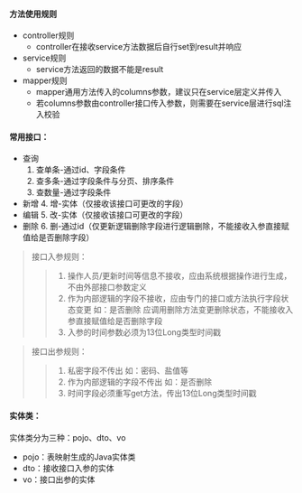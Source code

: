 #### 方法使用规则
* controller规则
    - controller在接收service方法数据后自行set到result并响应
* service规则
    - service方法返回的数据不能是result
* mapper规则
    - mapper通用方法传入的columns参数，建议只在service层定义并传入
    - 若columns参数由controller接口传入参数，则需要在service层进行sql注入校验

#### 常用接口：
* 查询
    1. 查单条-通过id、字段条件
    2. 查多条-通过字段条件与分页、排序条件
    3. 查数量-通过字段条件
* 新增
    4. 增-实体（仅接收该接口可更改的字段）
* 编辑
    5. 改-实体（仅接收该接口可更改的字段）
* 删除
    6. 删-通过id（仅更新逻辑删除字段进行逻辑删除，不能接收入参直接赋值给是否删除字段）

>接口入参规则：
>>1. 操作人员/更新时间等信息不接收，应由系统根据操作进行生成，不由外部接口参数定义
>>2. 作为内部逻辑的字段不接收，应由专门的接口或方法执行字段状态变更 如：是否删除 应调用删除方法变更删除状态，不能接收入参直接赋值给是否删除字段
>>3. 入参的时间参数必须为13位Long类型时间戳

>接口出参规则：
>>1. 私密字段不传出 如：密码、盐值等
>>2. 作为内部逻辑的字段不传出 如：是否删除
>>3. 时间字段必须重写get方法，传出13位Long类型时间戳

#### 实体类：
实体类分为三种：pojo、dto、vo
* pojo：表映射生成的Java实体类
* dto：接收接口入参的实体
* vo：接口出参的实体
